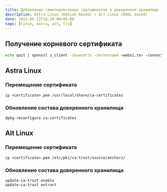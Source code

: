 ```yaml
---
title: Добавление самоподписанных сертификатов в доверенное хранилище
description: Astra Linux (Debian based) + Alt Linux (RHEL based)
date: 2023-05-12T18:20:00+05:00
tags: [linux, astra, alt, tls]
---
```

## Получение корневого сертификата

```bash
echo quit | openssl s_client -showcerts -servername <websi.te> -connect <websi.te>:443 > <certificate>.pem
```

## Astra Linux

### Перемещение сертификата

```shell
cp <certificate>.pem /usr/local/share/ca-certificates
```

### Обновление состава доверенного хранилища 

```shell
dpkg-reconfigure ca-certificates
```

## Alt Linux

### Перемещение сертификата

```shell
cp <certificate>.pem /etc/pki/ca-trust/source/anchors/
```

### Обновление состава доверенного хранилища 

```shell
update-ca-trust enable
update-ca-trust extract
```
